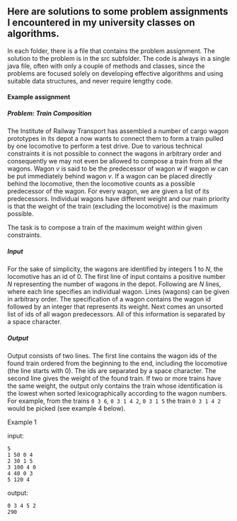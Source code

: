 ## Here are solutions to some problem assignments I encountered in my university classes on algorithms.
In each folder, there is a file that contains the problem assignment. The solution to the problem is in the src subfolder. The code is always in a single java file, often with only a couple of methods and classes, since the problems are focused solely on developing effective algorithms and using suitable data structures, and never require lengthy code. 

#### Example assignment
##### Problem: Train Composition

The Institute of Railway Transport has assembled a number of cargo wagon prototypes in its depot a now wants to connect them to form a train pulled by one locomotive to perform a test drive. Due to various technical constraints it is not possible to connect the wagons in arbitrary order and consequently we may not even be allowed to compose a train from all the wagons. Wagon *v* is said to be the predecessor of wagon *w* if wagon *w* can be put immediately behind wagon *v*. If a wagon can be placed directly behind the locomotive, then the locomotive counts as a possible predecessor of the wagon. For every wagon, we are given a list of its predecessors. Individual wagons have different weight and our main priority is that the weight of the train (excluding the locomotive) is the maximum possible. 

The task is to compose a train of the maximum weight within given constraints.

##### Input

For the sake of simplicity, the wagons are identified by integers 1 to *N*, the locomotive has an id of 0.
The first line of input contains a positive number *N* representing the number of wagons in the depot. Following are *N* lines, where each line specifies an individual wagon. Lines (wagons) can be given in arbitrary order. The specification of a wagon contains the wagon id followed by an integer that represents its weight. Next comes an unsorted list of ids of all wagon predecessors. All of this information is separated by a space character.

##### Output

Output consists of two lines. The first line contains the wagon ids of the found train ordered from the beginning to the end, including the locomotive (the line starts with 0). The ids are separated by a space character. The second line gives the weight of the found train. If two or more trains have the same weight, the output only contains the train whose identification is the lowest when sorted lexicographically according to the wagon numbers. For example, from the trains `0 3 6`, `0 3 1 4 2`, `0 3 1 5` the train `0 3 1 4 2` would be picked (see example 4 below).

Example 1

input:
```
5
1 50 0 4
2 30 1 5
3 100 4 0
4 40 0 3
5 120 4
```
output:
```
0 3 4 5 2 
290
```

